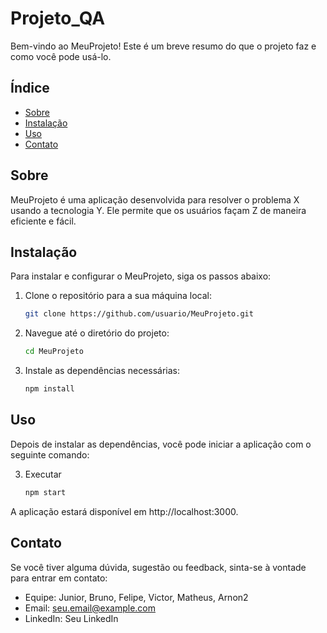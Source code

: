 # Projeto_QA

Bem-vindo ao MeuProjeto! Este é um breve resumo do que o projeto faz e como você pode usá-lo.

## Índice

- [Sobre](#sobre)
- [Instalação](#instalação)
- [Uso](#uso)
- [Contato](#contato)

## Sobre

MeuProjeto é uma aplicação desenvolvida para resolver o problema X usando a tecnologia Y. Ele permite que os usuários façam Z de maneira eficiente e fácil.

## Instalação

Para instalar e configurar o MeuProjeto, siga os passos abaixo:

1. Clone o repositório para a sua máquina local:

   ```bash
   git clone https://github.com/usuario/MeuProjeto.git

2. Navegue até o diretório do projeto:
    ```bash 
    cd MeuProjeto

3. Instale as dependências necessárias:
    ```bash
    npm install


## Uso
Depois de instalar as dependências, você pode iniciar a aplicação com o seguinte comando:

3. Executar
    ```bash
    npm start

A aplicação estará disponível em http://localhost:3000.

## Contato
Se você tiver alguma dúvida, sugestão ou feedback, sinta-se à vontade para entrar em contato:

- Equipe: Junior, Bruno, Felipe, Victor, Matheus, Arnon2
- Email: seu.email@example.com
- LinkedIn: Seu LinkedIn
